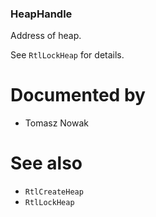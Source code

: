 ### HeapHandle

Address of heap.

See `RtlLockHeap` for details.

# Documented by

* Tomasz Nowak

# See also

* `RtlCreateHeap`
* `RtlLockHeap`
